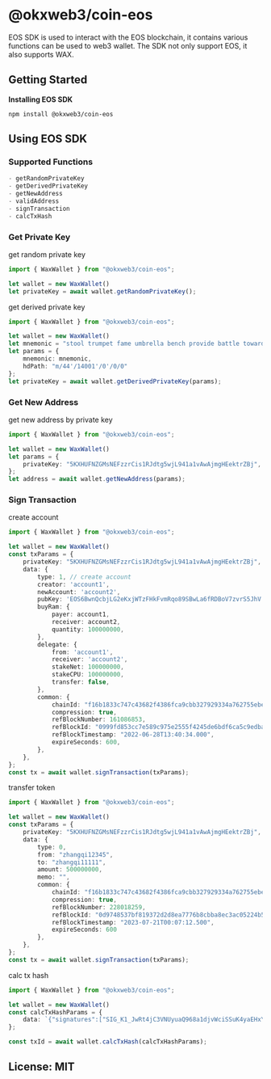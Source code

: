 # @okxweb3/coin-eos
EOS SDK is used to interact with the EOS blockchain, it contains various functions can be used to web3 wallet.
The SDK not only support EOS, it also supports WAX.

## Getting Started
**Installing EOS SDK**
```shell
npm install @okxweb3/coin-eos 
```

## Using EOS SDK
### Supported Functions

```typescript
- getRandomPrivateKey
- getDerivedPrivateKey
- getNewAddress
- validAddress
- signTransaction
- calcTxHash
```

### Get Private Key
get random private key

```typescript
import { WaxWallet } from "@okxweb3/coin-eos";

let wallet = new WaxWallet()
let privateKey = await wallet.getRandomPrivateKey();
```

get derived private key
```typescript
import { WaxWallet } from "@okxweb3/coin-eos";

let wallet = new WaxWallet()
let mnemonic = "stool trumpet fame umbrella bench provide battle toward story fruit lock view";
let params = {
    mnemonic: mnemonic,
    hdPath: "m/44'/14001'/0'/0/0"
};
let privateKey = await wallet.getDerivedPrivateKey(params);
```

### Get New Address
get new address by private key
```typescript
import { WaxWallet } from "@okxweb3/coin-eos";

let wallet = new WaxWallet()
let params = {
    privateKey: "5KXHUFNZGMsNEFzzrCis1RJdtg5wjL941a1vAwAjmgHEektrZBj",
};
let address = await wallet.getNewAddress(params);
```

### Sign Transaction
create account
```typescript
import { WaxWallet } from "@okxweb3/coin-eos";

let wallet = new WaxWallet()
const txParams = {
    privateKey: "5KXHUFNZGMsNEFzzrCis1RJdtg5wjL941a1vAwAjmgHEektrZBj",
    data: {
        type: 1, // create account
        creator: 'account1',
        newAccount: 'account2',
        pubKey: 'EOS6BwnQcbjLG2eKxjWTzFHkFvmRqo89SBwLa6fRDBoV7zvrS5JhV',
        buyRam: {
            payer: account1,
            receiver: account2,
            quantity: 100000000,
        },
        delegate: {
            from: 'account1',
            receiver: 'account2',
            stakeNet: 100000000,
            stakeCPU: 100000000,
            transfer: false,
        },
        common: {
            chainId: "f16b1833c747c43682f4386fca9cbb327929334a762755ebec17f6f23c9b8a12",
            compression: true,
            refBlockNumber: 161086853,
            refBlockId: "0999fd853cc7e589c975e2555f4245de6bdf6ca5c9edba265ca2d599139b04c4",
            refBlockTimestamp: "2022-06-28T13:40:34.000",
            expireSeconds: 600,
        },
    },
};
const tx = await wallet.signTransaction(txParams);
```

transfer token
```typescript
import { WaxWallet } from "@okxweb3/coin-eos";

let wallet = new WaxWallet()
const txParams = {
    privateKey: "5KXHUFNZGMsNEFzzrCis1RJdtg5wjL941a1vAwAjmgHEektrZBj",
    data: {
        type: 0,
        from: "zhangqi12345",
        to: "zhangqi11111",
        amount: 500000000,
        memo: "",
        common: {
            chainId: "f16b1833c747c43682f4386fca9cbb327929334a762755ebec17f6f23c9b8a12",
            compression: true,
            refBlockNumber: 228018259,
            refBlockId: "0d9748537bf819372d2d8ea7776b8cbba8ec3ac05224b53183aa736603ef149f",
            refBlockTimestamp: "2023-07-21T00:07:12.500",
            expireSeconds: 600
        },
    },
};
const tx = await wallet.signTransaction(txParams);
```

calc tx hash
```typescript
import { WaxWallet } from "@okxweb3/coin-eos";

let wallet = new WaxWallet()
const calcTxHashParams = {
    data: `{"signatures":["SIG_K1_JwRt4jC3VNUyuaQ968a1djvWciSSuK4yaEHxYphXmrSBjVgXZHk2GYPtpCdN91kikatp4dmEG3Rg3WutxF18xeuYPFpfsc"],"compression":true,"packed_context_free_data":"78DA030000000001","packed_trx":"78DAEB3CB73325D84357B76F39031030322C6B32617E65100A6487EBDA9C3DCB187042E060A499EF6F90EC8AB746468A300101270E8844EA5959902447B86304031800006F59189C"}`,
};

const txId = await wallet.calcTxHash(calcTxHashParams);
```

## License: MIT


